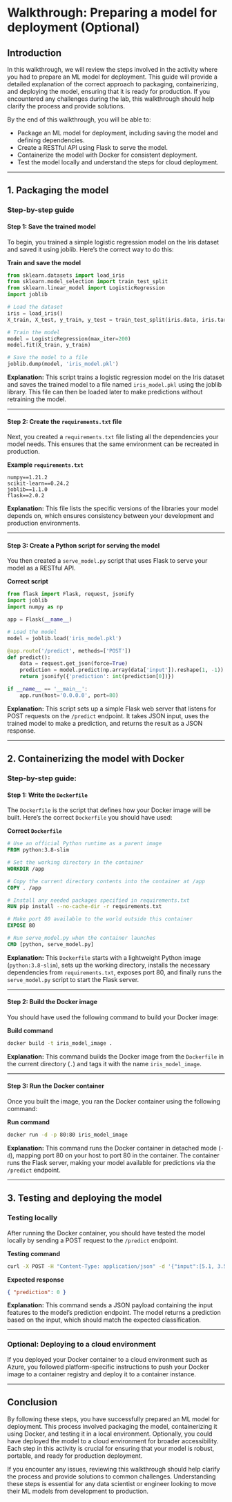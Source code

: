# Walkthrough: Preparing a model for deployment (Optional)

## Introduction

In this walkthrough, we will review the steps involved in the activity where you had to prepare an ML model for deployment. This guide will provide a detailed explanation of the correct approach to packaging, containerizing, and deploying the model, ensuring that it is ready for production. If you encountered any challenges during the lab, this walkthrough should help clarify the process and provide solutions.

By the end of this walkthrough, you will be able to: 

- Package an ML model for deployment, including saving the model and defining dependencies.
- Create a RESTful API using Flask to serve the model.
- Containerize the model with Docker for consistent deployment.
- Test the model locally and understand the steps for cloud deployment.

---

## 1. Packaging the model 

### Step-by-step guide

#### Step 1: Save the trained model 

To begin, you trained a simple logistic regression model on the Iris dataset and saved it using joblib. Here’s the correct way to do this:

**Train and save the model**

```python
from sklearn.datasets import load_iris
from sklearn.model_selection import train_test_split
from sklearn.linear_model import LogisticRegression
import joblib

# Load the dataset
iris = load_iris()
X_train, X_test, y_train, y_test = train_test_split(iris.data, iris.target, test_size=0.2, random_state=42)

# Train the model
model = LogisticRegression(max_iter=200)
model.fit(X_train, y_train)

# Save the model to a file
joblib.dump(model, 'iris_model.pkl')
```

**Explanation:** This script trains a logistic regression model on the Iris dataset and saves the trained model to a file named `iris_model.pkl` using the joblib library. This file can then be loaded later to make predictions without retraining the model.

---

#### Step 2: Create the `requirements.txt` file

Next, you created a `requirements.txt` file listing all the dependencies your model needs. This ensures that the same environment can be recreated in production.

**Example `requirements.txt`**

```
numpy==1.21.2
scikit-learn==0.24.2
joblib==1.1.0
flask==2.0.2
```

**Explanation:** This file lists the specific versions of the libraries your model depends on, which ensures consistency between your development and production environments.

---

#### Step 3: Create a Python script for serving the model 

You then created a `serve_model.py` script that uses Flask to serve your model as a RESTful API.

**Correct script**

```python
from flask import Flask, request, jsonify
import joblib
import numpy as np

app = Flask(__name__)

# Load the model
model = joblib.load('iris_model.pkl')

@app.route('/predict', methods=['POST'])
def predict():
    data = request.get_json(force=True)
    prediction = model.predict(np.array(data['input']).reshape(1, -1))
    return jsonify({'prediction': int(prediction[0])})

if __name__ == '__main__':
    app.run(host='0.0.0.0', port=80)
```

**Explanation:** This script sets up a simple Flask web server that listens for POST requests on the `/predict` endpoint. It takes JSON input, uses the trained model to make a prediction, and returns the result as a JSON response.

---

## 2. Containerizing the model with Docker

### Step-by-step guide:

#### Step 1: Write the `Dockerfile`

The `Dockerfile` is the script that defines how your Docker image will be built. Here’s the correct `Dockerfile` you should have used:

**Correct `Dockerfile`**

```dockerfile
# Use an official Python runtime as a parent image
FROM python:3.8-slim

# Set the working directory in the container
WORKDIR /app

# Copy the current directory contents into the container at /app
COPY . /app

# Install any needed packages specified in requirements.txt
RUN pip install --no-cache-dir -r requirements.txt

# Make port 80 available to the world outside this container
EXPOSE 80

# Run serve_model.py when the container launches
CMD [python, serve_model.py]
```

**Explanation:** This `Dockerfile` starts with a lightweight Python image (`python:3.8-slim`), sets up the working directory, installs the necessary dependencies from `requirements.txt`, exposes port 80, and finally runs the `serve_model.py` script to start the Flask server.

---

#### Step 2: Build the Docker image 

You should have used the following command to build your Docker image:

**Build command**

```bash
docker build -t iris_model_image .
```

**Explanation:** This command builds the Docker image from the `Dockerfile` in the current directory (`.`) and tags it with the name `iris_model_image`.

---

#### Step 3: Run the Docker container 

Once you built the image, you ran the Docker container using the following command:

**Run command**

```bash
docker run -d -p 80:80 iris_model_image
```

**Explanation:** This command runs the Docker container in detached mode (`-d`), mapping port 80 on your host to port 80 in the container. The container runs the Flask server, making your model available for predictions via the `/predict` endpoint.

---

## 3. Testing and deploying the model 

### Testing locally 

After running the Docker container, you should have tested the model locally by sending a POST request to the `/predict` endpoint.

**Testing command**

```bash
curl -X POST -H "Content-Type: application/json" -d '{"input":[5.1, 3.5, 1.4, 0.2]}' http://localhost:80/predict
```

**Expected response**

```json
{ "prediction": 0 }
```

**Explanation:** This command sends a JSON payload containing the input features to the model’s prediction endpoint. The model returns a prediction based on the input, which should match the expected classification.

---

### Optional: Deploying to a cloud environment 

If you deployed your Docker container to a cloud environment such as Azure, you followed platform-specific instructions to push your Docker image to a container registry and deploy it to a container instance.

---

## Conclusion

By following these steps, you have successfully prepared an ML model for deployment. This process involved packaging the model, containerizing it using Docker, and testing it in a local environment. Optionally, you could have deployed the model to a cloud environment for broader accessibility. Each step in this activity is crucial for ensuring that your model is robust, portable, and ready for production deployment.

If you encounter any issues, reviewing this walkthrough should help clarify the process and provide solutions to common challenges. Understanding these steps is essential for any data scientist or engineer looking to move their ML models from development to production.
